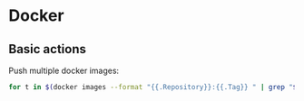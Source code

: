 # Docker

## Basic actions

Push multiple docker images:

```bash
for t in $(docker images --format "{{.Repository}}:{{.Tag}} " | grep "$IMAGE_NAME"); do docker push "${t}"; done
```

